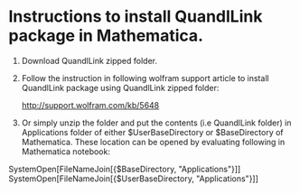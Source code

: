 # Instructions to install QuandlLink package in Mathematica. 
1. Download QuandlLink zipped folder.
2. Follow the instruction in following wolfram support article to install QuandlLink package using QuandlLink zipped folder:
    
     http://support.wolfram.com/kb/5648

3. Or simply unzip the folder and put the contents (i.e QuandlLink folder)  in Applications folder of either $UserBaseDirectory or $BaseDirectory of Mathematica. These location can be opened by evaluating following in Mathematica notebook:

SystemOpen[FileNameJoin[{$BaseDirectory, "Applications"}]]
SystemOpen[FileNameJoin[{$UserBaseDirectory, "Applications"}]]
